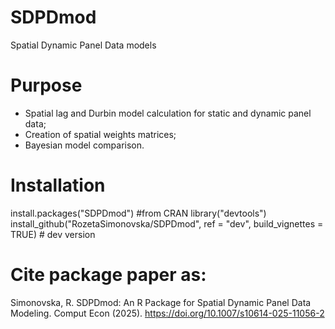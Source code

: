 # SDPDmod
Spatial Dynamic Panel Data models

# Purpose
  * Spatial lag and Durbin model calculation for static and dynamic panel data;
  * Creation of spatial weights matrices;
  * Bayesian model comparison.
  
# Installation
install.packages("SDPDmod") #from CRAN
library("devtools")
install_github("RozetaSimonovska/SDPDmod", ref = "dev", build_vignettes = TRUE) # dev version


# Cite package paper as:
Simonovska, R. SDPDmod: An R Package for Spatial Dynamic Panel Data Modeling. Comput Econ (2025). https://doi.org/10.1007/s10614-025-11056-2
